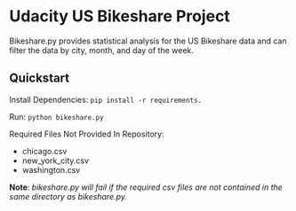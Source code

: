 # Udacity US Bikeshare Project
 Bikeshare.py provides statistical analysis for the US Bikeshare data and can filter the data by city, month, and day of the week.

Quickstart
----------
Install Dependencies:
`pip install -r requirements.`

Run:
`python bikeshare.py`

Required Files Not Provided In Repository:
- chicago.csv
- new_york_city.csv
- washington.csv

**Note**: _bikeshare.py will fail if the required csv files are not contained in the same directory as bikeshare.py._